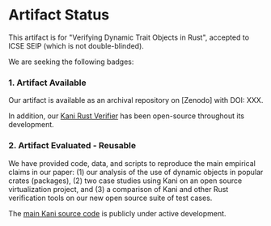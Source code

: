 # Artifact Status

This artifact is for "Verifying Dynamic Trait Objects in Rust", accepted to ICSE SEIP (which is not double-blinded).

We are seeking the following badges:

### 1. Artifact Available

Our artifact is available as an archival repository on [Zenodo] with DOI: XXX. 

In addition, our [Kani Rust Verifier][kani] has been open-source throughout its development.

### 2. Artifact Evaluated - Reusable

We have provided code, data, and scripts to reproduce the main empirical claims in our paper: (1) our analysis of the use of dynamic objects in popular crates (packages), (2) two case studies using Kani on an open source virtualization project, and (3) a comparison of Kani and other Rust verification tools on our new open source suite of test cases. 

The [main Kani source code][kani] is publicly under active development.  

[kani]: https://github.com/model-checking/kani.